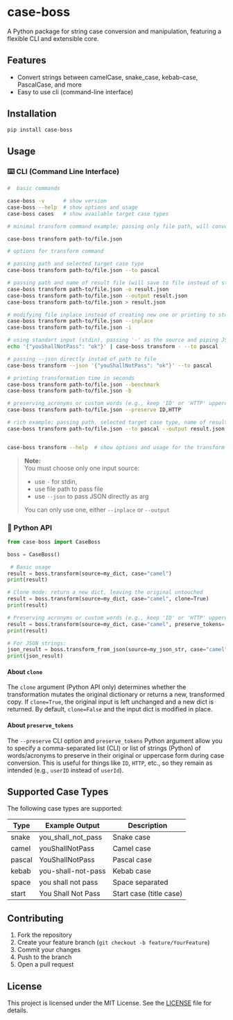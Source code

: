 # case-boss

A Python package for string case conversion and manipulation, featuring a flexible CLI and extensible core.

## Features

- Convert strings between camelCase, snake_case, kebab-case, PascalCase, and more
- Easy to use cli (command-line interface)

## Installation

```bash
pip install case-boss
```

## Usage

### ⌨️ CLI (Command Line Interface)

```bash
#  basic commands

case-boss -v      # show version
case-boss --help  # show options and usage
case-boss cases   # show available target case types

# minimal transform command example; passing only file path, will convert to snake_case and print to standard output (stdout)

case-boss transform path-to/file.json
```

```bash
# options for transform command

# passing path and selected target case type 
case-boss transform path-to/file.json --to pascal

# passing path and name of result file (will save to file instead of stdout)
case-boss transform path-to/file.json -o result.json
case-boss transform path-to/file.json --output result.json
case-boss transform path-to/file.json > result.json

# modifying file inplace instead of creating new one or printing to stdout
case-boss transform path-to/file.json --inplace
case-boss transform path-to/file.json -i

# using standart input (stdin), passing '-' as the source and piping JSON data.
echo '{"youShallNotPass": "ok"}' | case-boss transform - --to pascal

# passing --json directly instad of path to file
case-boss transform --json '{"youShallNotPass": "ok"}' --to pascal

# printing transformation time in seconds
case-boss transform path-to/file.json --benchmark
case-boss transform path-to/file.json -b

# preserving acronyms or custom words (e.g., keep 'ID' or 'HTTP' uppercase):
case-boss transform path-to/file.json --preserve ID,HTTP

# rich example; passing path, selected target case type, name of result file and benchamark
case-boss transform path-to/file.json --to pascal --output result.json --benchmark --preserve ID,SQL


case-boss transform --help  # show options and usage for the transform command
```

> **Note:**  
> You must choose only one input source: 
>  
> - use `-` for stdin,
> - use file path to pass file
> - use `--json` to pass JSON directly as arg
>
> You can only use one, either `--inplace` or `--output`


### 🐍 Python API

```python
from case-boss import CaseBoss

boss = CaseBoss()

 # Basic usage
result = boss.transform(source=my_dict, case="camel")
print(result)

# Clone mode: return a new dict, leaving the original untouched
result = boss.transform(source=my_dict, case="camel", clone=True)
print(result)

# Preserving acronyms or custom words (e.g., keep 'ID' or 'HTTP' uppercase):
result = boss.transform(source=my_dict, case="camel", preserve_tokens=["ID", "HTTP"])
print(result)

# For JSON strings:
json_result = boss.transform_from_json(source=my_json_str, case="camel", preserve_tokens=["ID", "HTTP"])
print(json_result)
```


#### About `clone`

The `clone` argument (Python API only) determines whether the transformation mutates the original dictionary or returns a new, transformed copy. If `clone=True`, the original input is left unchanged and a new dict is returned. By default, `clone=False` and the input dict is modified in place.

#### About `preserve_tokens`

The `--preserve` CLI option and `preserve_tokens` Python argument allow you to specify a comma-separated list (CLI) or list of strings (Python) of words/acronyms to preserve in their original or uppercase form during case conversion. This is useful for things like `ID`, `HTTP`, etc., so they remain as intended (e.g., `userID` instead of `userId`).

## Supported Case Types

The following case types are supported:

| Type   | Example Output          | Description                |
|--------|-------------------------|----------------------------|
| snake  | you_shall_not_pass      | Snake case                 |
| camel  | youShallNotPass         | Camel case                 |
| pascal | YouShallNotPass         | Pascal case                |
| kebab  | you-shall-not-pass      | Kebab case                 |
| space  | you shall not pass      | Space separated            |
| start  | You Shall Not Pass      | Start case (title case)    |


## Contributing

1. Fork the repository
2. Create your feature branch (`git checkout -b feature/YourFeature`)
3. Commit your changes
4. Push to the branch
5. Open a pull request

## License

This project is licensed under the MIT License. See the [LICENSE](LICENSE) file for details.
